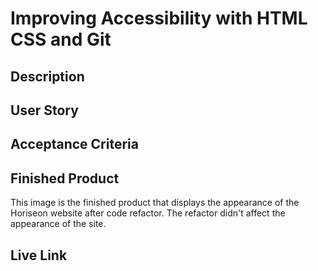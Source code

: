 # Improving Accessibility with HTML CSS and Git

## Description 

## User Story

## Acceptance Criteria

## Finished Product 

This image is the finished product that displays the appearance of the Horiseon website after code refactor. The refactor didn't affect the appearance of the site. 

## Live Link